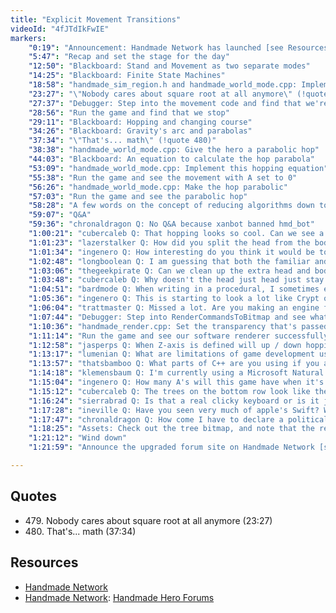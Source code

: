 ```yaml
---
title: "Explicit Movement Transitions"
videoId: "4fJTdIkFwIE"
markers:
    "0:19": "Announcement: Handmade Network has launched [see Resources, Handmade Network]"
    "5:47": "Recap and set the stage for the day"
    "12:50": "Blackboard: Stand and Movement as two separate modes"
    "14:25": "Blackboard: Finite State Machines"
    "18:58": "handmade_sim_region.h and handmade_world_mode.cpp: Implement the ability to switch between two movement modes"
    "23:27": "\"Nobody cares about square root at all anymore\" (!quote 479)"
    "27:37": "Debugger: Step into the movement code and find that we're oscillating between the modes"
    "28:56": "Run the game and find that we stop"
    "29:11": "Blackboard: Hopping and changing course"
    "34:26": "Blackboard: Gravity's arc and parabolas"
    "37:34": "\"That's... math\" (!quote 480)"
    "38:38": "handmade_world_mode.cpp: Give the hero a parabolic hop"
    "44:03": "Blackboard: An equation to calculate the hop parabola"
    "53:09": "handmade_world_mode.cpp: Implement this hopping equation"
    "55:38": "Run the game and see the movement with A set to 0"
    "56:26": "handmade_world_mode.cpp: Make the hop parabolic"
    "57:03": "Run the game and see the parabolic hop"
    "58:28": "A few words on the concept of reducing algorithms down to a smaller set of variables"
    "59:07": "Q&A"
    "59:36": "chronaldragon Q: No Q&A because xanbot banned hmd_bot"
    "1:00:21": "cubercaleb Q: That hopping looks so cool. Can we see a little more of it?"
    "1:01:23": "lazerstalker Q: How did you split the head from the body?"
    "1:01:34": "ingenero Q: How interesting do you think it would be to solve for the \"force\" and direction required to reach a certain height on each jump? Is it just more work than it's worth for no tangible gain?"
    "1:02:48": "longboolean Q: I am guessing that both the familiar and enemies will need to move similarly to the hero. Is there much more you need to do to make this work with them?"
    "1:03:06": "thegeekpirate Q: Can we clean up the extra head and body on screen, or are they going to be used later on?"
    "1:03:48": "cubercaleb Q: Why doesn't the head just head just stay on top of the body? Is that a bug?"
    "1:04:51": "bardmode Q: When writing in a procedural, I sometimes end up with deeply nested code. Should this be avoided and are there good ways to minimize this?"
    "1:05:36": "ingenero Q: This is starting to look a lot like Crypt of the Necrodancer"
    "1:06:04": "trattmaster Q: Missed a lot. Are you making an engine for this game or is that stuff just there purely for you / us right now?"
    "1:07:44": "Debugger: Step into RenderCommandsToBitmap and see what's happening with the Clear"
    "1:10:36": "handmade_render.cpp: Set the transparency that's passed to Clear"
    "1:11:14": "Run the game and see our software renderer successfully clearing"
    "1:12:58": "jasperps Q: When Z-axis is defined will up / down hopping look different?"
    "1:13:17": "lumenian Q: What are limitations of game development using C#? Do you like C# overall as a language?"
    "1:13:57": "thatsbamboo Q: What parts of C++ are you using if you are not programming in an OOP style?"
    "1:14:18": "klemensbaum Q: I'm currently using a Microsoft Natural Ergonomic 4000. Thinking about replacing it with a non-ergonomic mechanical keyboard. Thoughts?"
    "1:15:04": "ingenero Q: How many A's will this game have when it's done?"
    "1:15:12": "cubercaleb Q: The trees on the bottom row look like they are being clipped at the top. Also C# is compiled these days to some extent"
    "1:16:24": "sierrabrad Q: Is that a real clicky keyboard or is it just sound effects"
    "1:17:28": "ineville Q: Have you seen very much of apple's Swift? What are your thoughts on it now that it is open source?"
    "1:17:47": "chronaldragon Q: How come I have to declare a political party in order to vote in the presidential primary"
    "1:18:25": "Assets: Check out the tree bitmap, and note that the reason for clipped-like looking tree assets is that they don't have the 1-pixel apron"
    "1:21:12": "Wind down"
    "1:21:59": "Announce the upgraded forum site on Handmade Network [see Resources, Handmade Network: Handmade Hero Forums]"

---
```


## Quotes

* 479\. Nobody cares about square root at all anymore (23:27)
* 480\. That's... math (37:34)

## Resources

* [Handmade Network](https://handmade.network/)
* [Handmade Network](https://handmade.network/): [Handmade Hero Forums](https://hero.handmade.network/forums)
